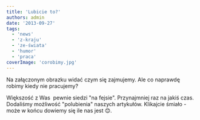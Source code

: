 ```yaml
---
title: 'Lubicie to?'
authors: admin
date: '2013-09-27'
tags:
  - 'news'
  - 'z-kraju'
  - 'ze-świata'
  - 'humor'
  - 'praca'
coverImage: 'corobimy.jpg'
---
```


Na załączonym obrazku widać czym się zajmujemy. Ale co naprawdę robimy kiedy nie
pracujemy?

<!--truncate-->

Większość z Was  pewnie siedzi "na fejsie". Przynajmniej raz na jakiś czas.
Dodaliśmy możliwość "polubienia" naszych artykułów. Klikajcie śmiało - może w
końcu dowiemy się ile nas jest 😊.
